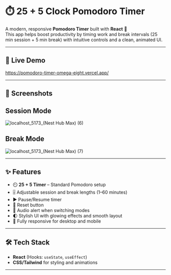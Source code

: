 # ⏱️ 25 + 5 Clock Pomodoro Timer

A modern, responsive **Pomodoro Timer** built with **React** 🧠  
This app helps boost productivity by timing work and break intervals (25 min session + 5 min break) with intuitive controls and a clean, animated UI.

---

## 🚀 Live Demo

https://pomodoro-timer-omega-eight.vercel.app/


---

## 📸 Screenshots

##  Session Mode
![localhost_5173_(Nest Hub Max) (6)](https://github.com/user-attachments/assets/c529fc5a-3a98-4717-89cb-d726a97856fa)

##  Break Mode
![localhost_5173_(Nest Hub Max) (7)](https://github.com/user-attachments/assets/a690e575-bce5-49de-b468-a5c9f28c5a10)


---

## ✨ Features

- ⏲️ **25 + 5 Timer** – Standard Pomodoro setup  
- 🎚️ Adjustable session and break lengths (1–60 minutes)  
- ▶️ Pause/Resume timer  
- 🔄 Reset button  
- 🔔 Audio alert when switching modes  
- 🌓 Stylish UI with glowing effects and smooth layout  
- 📱 Fully responsive for desktop and mobile

---

## 🛠️ Tech Stack

- **React** (Hooks: `useState`, `useEffect`)  
- **CSS/Tailwind** for styling and animations

---
